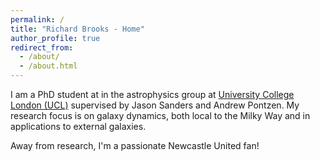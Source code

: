 ```yaml
---
permalink: /
title: "Richard Brooks - Home"
author_profile: true
redirect_from: 
  - /about/
  - /about.html
---
```


I am a PhD student at in the astrophysics group at [University College London (UCL)](https://www.ucl.ac.uk/astrophysics/richard-brooks-phd-student) supervised by Jason Sanders and Andrew Pontzen. My research focus is on galaxy dynamics, both local to the Milky Way and in applications to external galaxies.

Away from research, I'm a passionate Newcastle United fan!
